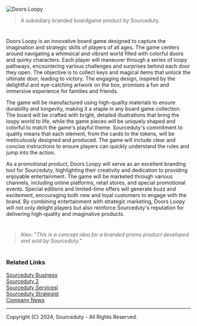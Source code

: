 ![Doors Loopy](https://github.com/user-attachments/assets/a4ce2fb8-e4a3-4830-808c-da3752a82b56)

> A subsidiary branded boardgame product by Sourceduty.

#

Doors Loopy is an innovative board game designed to capture the imagination and strategic skills of players of all ages. The game centers around navigating a whimsical and vibrant world filled with colorful doors and quirky characters. Each player will maneuver through a series of loopy pathways, encountering various challenges and surprises behind each door they open. The objective is to collect keys and magical items that unlock the ultimate door, leading to victory. The engaging design, inspired by the delightful and eye-catching artwork on the box, promises a fun and immersive experience for families and friends.

The game will be manufactured using high-quality materials to ensure durability and longevity, making it a staple in any board game collection. The board will be crafted with bright, detailed illustrations that bring the loopy world to life, while the game pieces will be uniquely shaped and colorful to match the game's playful theme. Sourceduty's commitment to quality means that each element, from the cards to the tokens, will be meticulously designed and produced. The game will include clear and concise instructions to ensure players can quickly understand the rules and jump into the action.

As a promotional product, Doors Loopy will serve as an excellent branding tool for Sourceduty, highlighting their creativity and dedication to providing enjoyable entertainment. The game will be marketed through various channels, including online platforms, retail stores, and special promotional events. Special editions and limited-time offers will generate buzz and excitement, encouraging both new and loyal customers to engage with the brand. By combining entertainment with strategic marketing, Doors Loopy will not only delight players but also reinforce Sourceduty's reputation for delivering high-quality and imaginative products.

#

> Alex: "*This is a concept idea for a branded promo product developed and sold by Sourceduty.*"

#
### Related Links

[Sourceduty Business](https://github.com/sourceduty/Sourceduty_Business)
<br>
[Sourceduty 2](https://github.com/sourceduty/Sourceduty_2)
<br>
[Sourceduty Servicesl](https://github.com/sourceduty/Sourceduty_Services)
<br>
[Sourceduty Strategist](https://chatgpt.com/g/g-AwjKECo12-sourceduty-strategist)
<br>
[Company News](https://github.com/sourceduty/Company_News)

***
Copyright (C) 2024, Sourceduty - All Rights Reserved.
